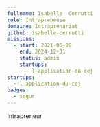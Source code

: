```yaml
---
fullname: Isabelle  Cerrutti
role: Intrapreneuse
domaine: Intraprenariat
github: isabelle-cerrutti
missions:
  - start: 2021-06-09
    end: 2024-12-31
    status: admin
    startups:
      - l-application-du-cej
startups:
  - l-application-du-cej
badges:
  - segur
---
```

Intrapreneur
